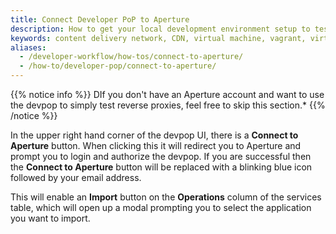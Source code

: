 ```yaml
---
title: Connect Developer PoP to Aperture
description: How to get your local development environment setup to test Section CDN on your local machine.
keywords: content delivery network, CDN, virtual machine, vagrant, virtualbox, git, cli, local development, local machine, staging environment, developer pop
aliases:
  - /developer-workflow/how-tos/connect-to-aperture/
  - /how-to/developer-pop/connect-to-aperture/
---
```


{{% notice info %}}
DIf you don't have an Aperture account and want to use the devpop to simply test reverse proxies, feel free to skip this section.*
{{% /notice %}}

In the upper right hand corner of the devpop UI, there is a **Connect to Aperture** button. When clicking this it will redirect you to Aperture and prompt you to login and authorize the devpop. If you are successful then the **Connect to Aperture** button will be replaced with a blinking blue icon followed by your email address.

This will enable an **Import** button on the **Operations** column of the services table, which will open up a modal prompting you to select the application you want to import.
